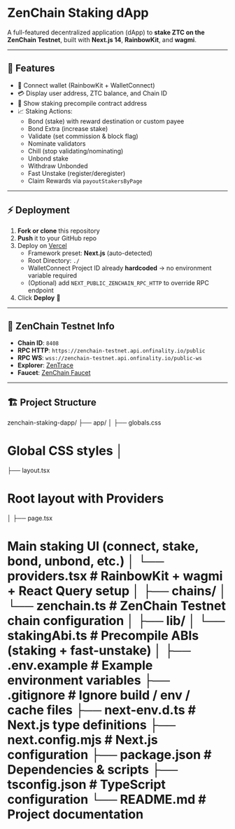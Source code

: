 # ZenChain Staking dApp

A full-featured decentralized application (dApp) to **stake ZTC on the ZenChain Testnet**, built with **Next.js 14**, **RainbowKit**, and **wagmi**.

---

## 🚀 Features

- 🔗 Connect wallet (RainbowKit + WalletConnect)  
- 💳 Display user address, ZTC balance, and Chain ID  
- 📜 Show staking precompile contract address  
- 📈 Staking Actions:  
  - Bond (stake) with reward destination or custom payee  
  - Bond Extra (increase stake)  
  - Validate (set commission & block flag)  
  - Nominate validators  
  - Chill (stop validating/nominating)  
  - Unbond stake  
  - Withdraw Unbonded  
  - Fast Unstake (register/deregister)  
  - Claim Rewards via `payoutStakersByPage`

---

## ⚡ Deployment

1. **Fork or clone** this repository  
2. **Push** it to your GitHub repo  
3. Deploy on [Vercel](https://vercel.com/new)  
   - Framework preset: **Next.js** (auto-detected)  
   - Root Directory: `./`  
   - WalletConnect Project ID already **hardcoded** → no environment variable required  
   - (Optional) add `NEXT_PUBLIC_ZENCHAIN_RPC_HTTP` to override RPC endpoint  
4. Click **Deploy** 🎉  

---

## 🔗 ZenChain Testnet Info

- **Chain ID**: `8408`  
- **RPC HTTP**: `https://zenchain-testnet.api.onfinality.io/public`  
- **RPC WS**: `wss://zenchain-testnet.api.onfinality.io/public-ws`  
- **Explorer**: [ZenTrace](https://zentrace.io)  
- **Faucet**: [ZenChain Faucet](https://faucet.zenchain.io)  

---

## 🏗 Project Structure

zenchain-staking-dapp/ 
├── app/ │   ├── globals.css         
# Global CSS styles │   
├── layout.tsx         
# Root layout with Providers 
│   ├── page.tsx            
# Main staking UI (connect, stake, bond, unbond, etc.) │   └── providers.tsx       # RainbowKit + wagmi + React Query setup │ ├── chains/ │   └── zenchain.ts         # ZenChain Testnet chain configuration │ ├── lib/ │   └── stakingAbi.ts       # Precompile ABIs (staking + fast-unstake) │ ├── .env.example            # Example environment variables ├── .gitignore              # Ignore build / env / cache files ├── next-env.d.ts           # Next.js type definitions ├── next.config.mjs         # Next.js configuration ├── package.json            # Dependencies & scripts ├── tsconfig.json           # TypeScript configuration └── README.md               # Project documentation

